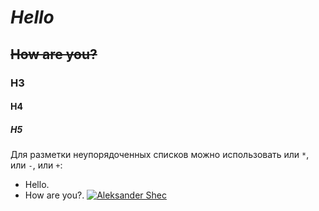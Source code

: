 # **_Hello_**
## ~~How are you?~~
### H3
#### H4
##### H5
Для разметки неупорядоченных списков можно использовать или `*`, или `-`, или `+`:
- Hello.
- How are you?.
[![Aleksander Shec](//placehold.it/400x604)](http://pp.userapi.com/c636028/v636028304/a226/FUB6pXcx9PU.jpg)
